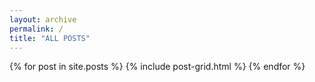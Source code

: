 ```yaml
---
layout: archive
permalink: /
title: "ALL POSTS"
---
```


<div class="tiles">
{% for post in site.posts %}
	{% include post-grid.html %}
{% endfor %}
</div><!-- /.tiles -->
